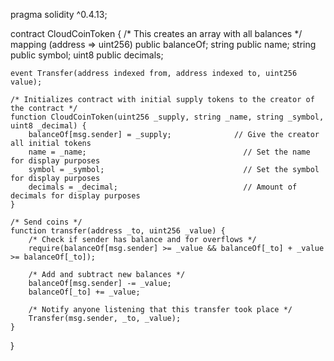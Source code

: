 pragma solidity ^0.4.13;
    
contract CloudCoinToken {
    /* This creates an array with all balances */
    mapping (address => uint256) public balanceOf;
    string public name;
    string public symbol;
    uint8 public decimals;
        
    event Transfer(address indexed from, address indexed to, uint256 value);          
                  
    /* Initializes contract with initial supply tokens to the creator of the contract */
    function CloudCoinToken(uint256 _supply, string _name, string _symbol, uint8 _decimal) {
        balanceOf[msg.sender] = _supply;              // Give the creator all initial tokens
        name = _name;                                   // Set the name for display purposes
        symbol = _symbol;                               // Set the symbol for display purposes
        decimals = _decimal;                            // Amount of decimals for display purposes
    }
    
    /* Send coins */
    function transfer(address _to, uint256 _value) {
        /* Check if sender has balance and for overflows */
        require(balanceOf[msg.sender] >= _value && balanceOf[_to] + _value >= balanceOf[_to]);
            
        /* Add and subtract new balances */
        balanceOf[msg.sender] -= _value;
        balanceOf[_to] += _value;
            
        /* Notify anyone listening that this transfer took place */
        Transfer(msg.sender, _to, _value);
    }
}
